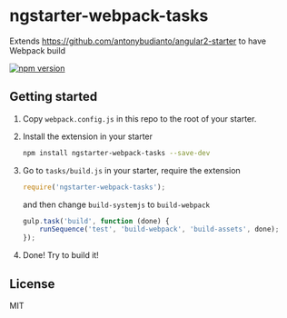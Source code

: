 # ngstarter-webpack-tasks
Extends https://github.com/antonybudianto/angular2-starter to have Webpack build

[![npm version](https://badge.fury.io/js/ngstarter-webpack-tasks.svg)](https://badge.fury.io/js/ngstarter-webpack-tasks)

## Getting started
1. Copy `webpack.config.js` in this repo to the root of your starter.

2. Install the extension in your starter
    ```bash
    npm install ngstarter-webpack-tasks --save-dev
    ```

3. Go to `tasks/build.js` in your starter, require the extension
    ```js
    require('ngstarter-webpack-tasks');
    ```
    
    and then change `build-systemjs` to `build-webpack`
    ```js
    gulp.task('build', function (done) {
        runSequence('test', 'build-webpack', 'build-assets', done);
    });
    ```

4. Done! Try to build it!

## License
MIT
